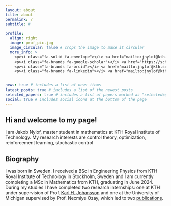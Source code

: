 ```yaml
---
layout: about
title: about
permalink: /
subtitle: #

profile:
  align: right
  image: prof_pic.jpg
  image_circular: false # crops the image to make it circular
  more_info: >
    <p><i class="fa-solid fa-envelope"></i> <a href="mailto:jnylof@kth.se">jnylof@kth.se</a></p>
    <p><i class="fa-brands fa-google-scholar"></i> <a href="https://scholar.google.com/citations?user=jVDb3CAAAAAJ&hl=en">Google Scholar</a></p>
    <p><i class="fa-brands fa-orcid"></i> <a href="mailto:jnylof@kth.se">jnylof@kth.se</a></p>
    <p><i class="fa-brands fa-linkedin"></i> <a href="mailto:jnylof@kth.se">jnylof@kth.se</a></p>
    

news: true # includes a list of news items
latest_posts: true # includes a list of the newest posts
selected_papers: true # includes a list of papers marked as "selected={true}"
social: true # includes social icons at the bottom of the page
---
```


## Hi and welcome to my page! ##

I am Jakob Nylof, master student in mathematics at KTH Royal Institute of Technology. My research interests are control theory, optimization, reinforcement learning, stochastic control

## Biography ##

I was born in Sweden. I received a BSc in Engineering Physics from KTH Royal Institute of Technology in Stockholm, Sweden and I am currently completing a MSc in Mathematics from KTH, graduating in June 2024. During my studies I have completed two research internships: one at KTH under supervision of Prof. [Karl H. Johansson](https://people.kth.se/~kallej/) and one at the University of Michigan supervised by Prof. Necmiye Ozay, which led to two [publications](/publications/).
